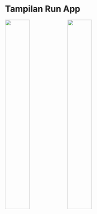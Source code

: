 # Tampilan Run App
<img src="https://user-images.githubusercontent.com/53870120/79301052-b3bf0280-7f12-11ea-8142-d89e24d52ebe.jpg" width="40%" height="40%"> <img src="https://user-images.githubusercontent.com/53870120/79301090-c9342c80-7f12-11ea-8e75-e0c2d8e1fdcb.jpg" width="40%" height="40%">

